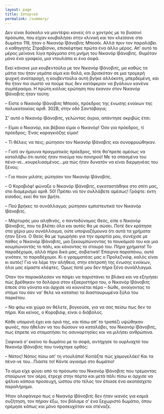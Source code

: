 ```yaml
---
layout: page
title: Ιστορικό
permalink: /summary/
---
```


Δεν είναι δύσκολο να μαντέψει κανείς ότι ο χοντρός με το βυσσινί πρόσωπο, που είχαν κουβαλήσει στην κλινική και τον κλείσανε στο δωμάτιο 119, ήταν ο Νικανόρ Ιβάνοβιτς Μποσόι.
Αλλά πριν τον παραλάβει ο καθηγητής Στραβίσνκι, επισκέφτηκε πρώτα ένα άλλο μέρος.
Απ’ αυτό το μέρος μείνανε λίγα πράγματα στη μνήμη του Νικανόρ Ιβάνοβιτς. Θυμόταν μόνο ένα γραφείο, μια ντουλάπα κι ένα σοφά.


Εκεί κάνανε μια κουβεντούλα με τον Νικανόρ Ιβάνοβιτς, μα καθώς τα μάτια του ήταν γεμάτα αίμα και θολά, και βρισκόταν σε μια τρομερή ψυχική αναταραχή, η κουβεντούλα αυτή βγήκε αλλόκοτη, μπερδεμένη, και θα ήταν πιο σωστό να πούμε πως δεν κατάφεραν να βγάλουν κανένα συμπέρασμα.
Η πρώτη κιόλας ερώτηση που έκαναν στον Νικανόρ Ιβάνοβιτς ήταν τούτη:

– Είστε ο Νικανόρ Ιβάνοβιτς Μποσόι, πρόεδρος της ένωσης ενοίκων της πολυκατοικίας αριθ. 302Β, στην οδό Σαντόβαγια;

Σ’ αυτό ο Νικανόρ Ιβάνοβιτς, γελώντας άγρια, απάντησε ακριβώς έτσι:

– Είμαι ο Νικανόρ, και βέβαια είμαι ο Νικανόρ! Όσο για πρόεδρος, τί πρόεδρος; Ένας καραγκιόζης είμαι!

– Τί θέλεις να πεις; ρώτησαν τον Νικανόρ Ιβάνοβιτς και συνοφρυώθηκαν.

– Γιατί αν ήμουνα πραγματικός πρόεδρος, τότε θα’πρεπε αμέσως να καταλάβω ότι αυτός ήταν πνεύμα του πονηρού! Με τα σπασμένα του πένσ-νε…κουρελιασμένος…μα πώς ήταν δυνατόν να είναι διερμηνέας του ξένου;

– Για ποιον μιλάτε; ρώτησαν τον Νικανόρ Ιβάνοβιτς.

– Ο Κοροβιόφ! φώναξε ο Νικανόρ Ιβάνοβιτς, εγκαταστάθηκε στο σπίτι μας, στο διαμέρισμα αριθ. 50! Πρέπει να τον συλλάβετε αμέσως! Γράψτε: έκτη είσοδος, εκεί θα τον βρήτε.

– Πού βρήκες το συνάλλαγμα; ρώτησαν εμπιστευτικά τον Νικανόρ Ιβάνοβιτς.

– Μάρτυράς μου αληθινός, ο παντοδύναμος Θεός, είπε ο Νικανόρ Ιβάνοβιτς, που τα βλέπει όλα και αυτός θα με σώσει. Ποτέ δεν κράτησα στα χέρια μου συνάλλαγμα, ούτε υποψιαζόμουνα ότι αυτά τα χρήματα ήταν ξένα. Ο Θεός θα με τιμωρήσει για την αμαρτία μου, συνέχισε με πάθος ο Νικανόρ Ιβάνοβιτς, μια ξεκουμπώνοντας το πουκάμισό του και μια κουμπώνοντάς το πάλι, και κάνοντας το σταυρό του. Πήρα χρήματα! Το παραδέχομαι, αλλά πήρα δικά μας, σοβιετικά! Έπαιρνα παραπάνω, αυτό γινόταν, το παραδέχομαι. Κι ο γραμματέας μας ο Προλεζνιόφ, καλός είναι κι αυτός! Για να λέμε την αλήθεια, στην επιτροπή της ένωσης ενοίκων, όλοι μας είμαστε κλέφτες. Όμως ποτέ μου δεν πήρα ξένο συνάλλαγμα.

Όταν τον παρακάλεσαν να πάψει να παριστάνει το βλάκα και να εξηγήσει πώς βρέθηκαν τα δολάρια στον εξαεριστήρα του, ο Νικανόρ Ιβάνοβιτς έπεσε στα γόνατα και άρχισε να κουνιέται πέρα – δώθε, ανοίγοντας το στόμα του σαν να’ θελε να καταπιεί τα διασταυρωμένα ξύλα του παρκέτου.

– Να φάω και χώμα αν θέλετε, βογκούσε, για να σας πείσω πως δεν τα πήρα. Και κείνος, ο Κοροβιόφ, είναι ο διάβολος.

Κάθε υπομονή έχει και όριά της, και πίσω απ’ το τραπέζι υψώθηκαν φωνές, που ήθελαν να του δώσουν να καταλάβει, του Νικανόρ Ιβάνοβιτς, πως έπρεπε να σταματήσει τις ασυναρτησίες και να μιλήσει ανθρώπινα.

Ξαφνικά σ’ εκείνο το δωμάτιο με το σοφά, αντήχησε το ουρλιαχτό του Νικανόρ Ιβάνοβιτς που τινάχτηκε ορθός:

– Νάτος! Νάτος πίσω απ’ τη ντουλάπα! Κοιτάξτε πώς χαμογελάει! Και τα πένσ-νε του…Πιάστε το! Κάντε αγιασμό στο δωμάτιο!

Το αίμα είχε φύγει από το πρόσωπο του Νικανόρ Ιβάνοβιτς που τρέμοντας σταύρωνε τον αέρα, έτρεχε στην πόρτα και μετά πάλι πίσω κι άρχισε να ψέλνει κάποια προσευχή, ώσπου στο τέλος τον έπιασε ένα ακατάσχετο παραλήρημα.

Ήταν ολοφάνερο πως  ο Νικανόρ Ιβάνοβιτς δεν ήταν ικανός για καμιά συζήτηση, τον πήραν έξω, τον βάλαμε σ’ ένα ξεχωριστό δωμάτιο, όπου ηρέμησε κάπως και μόνο προσευχόταν και στέναζε.
